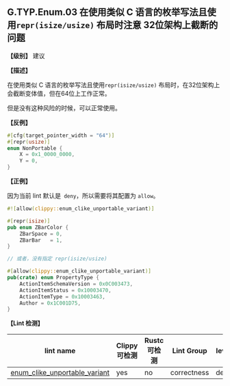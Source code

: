 ## G.TYP.Enum.03  在使用类似 C 语言的枚举写法且使用`repr(isize/usize)` 布局时注意 32位架构上截断的问题

**【级别】** 建议

**【描述】**

在使用类似 C 语言的枚举写法且使用`repr(isize/usize)` 布局时，在32位架构上会截断变体值，但在64位上工作正常。

但是没有这种风险的时候，可以正常使用。

**【反例】**

```rust
#[cfg(target_pointer_width = "64")]
#[repr(usize)]
enum NonPortable {
    X = 0x1_0000_0000,
    Y = 0,
}
```

**【正例】**

因为当前 lint 默认是` deny`，所以需要将其配置为 `allow`。

```rust
#![allow(clippy::enum_clike_unportable_variant)]

#[repr(isize)]
pub enum ZBarColor {
    ZBarSpace = 0,
    ZBarBar   = 1,
}

// 或者，没有指定 repr(isize/usize)

#[allow(clippy::enum_clike_unportable_variant)]
pub(crate) enum PropertyType {
    ActionItemSchemaVersion = 0x0C003473,
    ActionItemStatus = 0x10003470,
    ActionItemType = 0x10003463,
    Author = 0x1C001D75,
}
```

**【Lint 检测】**

| lint name                                                    | Clippy 可检测 | Rustc 可检测 | Lint Group  | level |
| ------------------------------------------------------------ | ------------- | ------------ | ----------- | ----- |
| [enum_clike_unportable_variant](https://rust-lang.github.io/rust-clippy/master/#enum_clike_unportable_variant) | yes           | no           | correctness | deny  |


